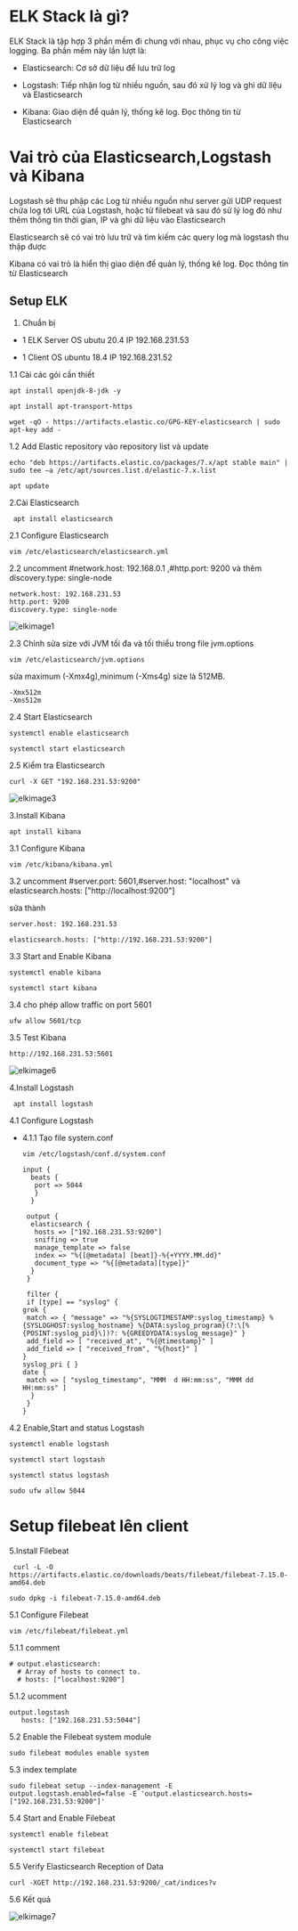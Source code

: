# ELK Stack là gì?

ELK Stack là tập hợp 3 phần mềm đi chung với nhau, phục vụ cho công việc logging. Ba phần mềm này lần lượt là:

- Elasticsearch: Cơ sở dữ liệu để lưu trữ log

- Logstash: Tiếp nhận log từ nhiều nguồn, sau đó xử lý log và ghi dữ liệu và Elasticsearch

- Kibana: Giao diện để quản lý, thống kê log. Đọc thông tin từ Elasticsearch

# Vai trò của Elasticsearch,Logstash và Kibana

Logstash sẽ thu phập các Log từ nhiều nguồn như server gửi UDP request chứa log tới URL của Logstash, hoặc từ filebeat và sau đó sử lý log đó như thêm thông tin thời gian, IP và ghi dữ liệu vào Elasticsearch


Elasticsearch sẽ có vai trò lưu trữ và tìm kiếm các query log mà logstash thu thập được


Kibana có vai trò là hiển thị giao diện để quản lý, thống kê log. Đọc thông tin từ Elasticsearch 

## Setup ELK

1. Chuẩn bị

- 1 ELK Server OS ubutu 20.4 IP 192.168.231.53

- 1 Client OS ubuntu 18.4 IP 192.168.231.52


1.1 Cài các gói cần thiết

    apt install openjdk-8-jdk -y
     
    apt install apt-transport-https

    wget -qO - https://artifacts.elastic.co/GPG-KEY-elasticsearch | sudo apt-key add -

1.2 Add Elastic repository vào repository list và update

    echo "deb https://artifacts.elastic.co/packages/7.x/apt stable main" | sudo tee –a /etc/apt/sources.list.d/elastic-7.x.list  

    apt update

2.Cài Elasticsearch

     apt install elasticsearch

2.1 Configure Elasticsearch

    vim /etc/elasticsearch/elasticsearch.yml

2.2 uncomment #network.host: 192.168.0.1 ,#http.port: 9200 và thêm discovery.type: single-node

    network.host: 192.168.231.53
    http.port: 9200
    discovery.type: single-node

![elkimage1](Image/elkimage1.png)

2.3 Chỉnh sửa size với JVM  tối đa và tối thiểu trong file jvm.options

    vim /etc/elasticsearch/jvm.options

sửa maximum (-Xmx4g),minimum (-Xms4g) size là 512MB.

    -Xmx512m
    -Xms512m

2.4 Start Elasticsearch

    systemctl enable elasticsearch

    systemctl start elasticsearch

2.5 Kiểm tra Elasticsearch

    curl -X GET "192.168.231.53:9200"

![elkimage3](Image/elkimage3.png)


3.Install Kibana

    apt install kibana

3.1 Configure Kibana

    vim /etc/kibana/kibana.yml

3.2 uncomment #server.port: 5601,#server.host: "localhost" và elasticsearch.hosts: ["http://localhost:9200"]

sửa thành 

    server.host: 192.168.231.53

    elasticsearch.hosts: ["http://192.168.231.53:9200"]

3.3 Start and Enable Kibana

    systemctl enable kibana

    systemctl start kibana

3.4 cho phép allow traffic on port 5601

    ufw allow 5601/tcp

3.5 Test Kibana

    http://192.168.231.53:5601

![elkimage6](Image/elkimage6.png)

4.Install Logstash

     apt install logstash

4.1 Configure Logstash
 
 - 4.1.1 Tạo file system.conf 

       vim /etc/logstash/conf.d/system.conf

       input {
         beats {
          port => 5044
          }
         }

        output {
         elasticsearch {
          hosts => ["192.168.231.53:9200"]
          sniffing => true
          manage_template => false
          index => "%{[@metadata] [beat]}-%{+YYYY.MM.dd}"
          document_type => "%{[@metadata][type]}"
         }
        }

        filter {
        if [type] == "syslog" {
       grok {
        match => { "message" => "%{SYSLOGTIMESTAMP:syslog_timestamp} %{SYSLOGHOST:syslog_hostname} %{DATA:syslog_program}(?:\[%{POSINT:syslog_pid}\])?: %{GREEDYDATA:syslog_message}" }
        add_field => [ "received_at", "%{@timestamp}" ]
        add_field => [ "received_from", "%{host}" ]
       }
       syslog_pri { }
       date {
        match => [ "syslog_timestamp", "MMM  d HH:mm:ss", "MMM dd HH:mm:ss" ]
         }
        }
       }

4.2 Enable,Start and status Logstash

    systemctl enable logstash

    systemctl start logstash

    systemctl status logstash

    sudo ufw allow 5044


# Setup filebeat lên client

5.Install Filebeat

     curl -L -O https://artifacts.elastic.co/downloads/beats/filebeat/filebeat-7.15.0-amd64.deb

    sudo dpkg -i filebeat-7.15.0-amd64.deb

5.1 Configure Filebeat

    vim /etc/filebeat/filebeat.yml

5.1.1 comment 

    # output.elasticsearch:
      # Array of hosts to connect to.
      # hosts: ["localhost:9200"]

5.1.2 ucomment

    output.logstash
       hosts: ["192.168.231.53:5044"]

5.2 Enable the Filebeat system module

    sudo filebeat modules enable system

5.3 index template

    sudo filebeat setup --index-management -E output.logstash.enabled=false -E 'output.elasticsearch.hosts=["192.168.231.53:9200"]'


5.4 Start and Enable Filebeat

    systemctl enable filebeat

    systemctl start filebeat

5.5 Verify Elasticsearch Reception of Data

    curl -XGET http://192.168.231.53:9200/_cat/indices?v

5.6 Kết quả

![elkimage7](Image/elkimage7.png)











    
















